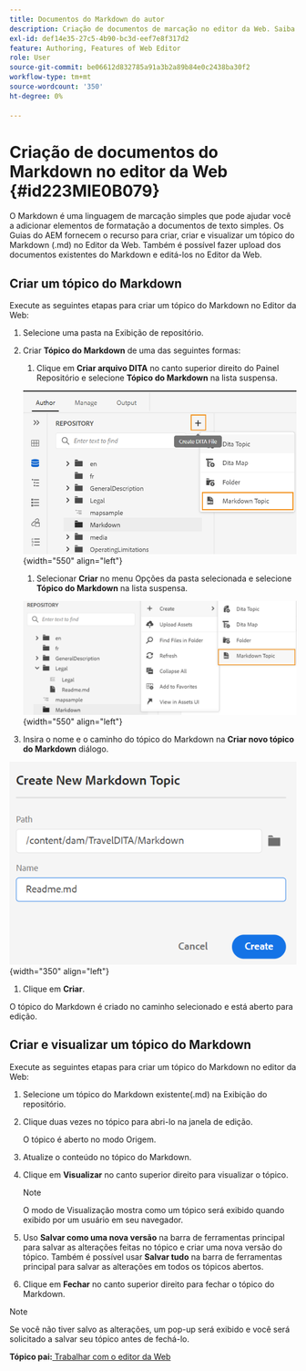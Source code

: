 ```yaml
---
title: Documentos do Markdown do autor
description: Criação de documentos de marcação no editor da Web. Saiba como criar, criar e visualizar um tópico do Markdown nos Guias do AEM.
exl-id: def14e35-27c5-4b90-bc3d-eef7e8f317d2
feature: Authoring, Features of Web Editor
role: User
source-git-commit: be06612d832785a91a3b2a89b84e0c2438ba30f2
workflow-type: tm+mt
source-wordcount: '350'
ht-degree: 0%

---
```


# Criação de documentos do Markdown no editor da Web {#id223MIE0B079}

O Markdown é uma linguagem de marcação simples que pode ajudar você a adicionar elementos de formatação a documentos de texto simples. Os Guias do AEM fornecem o recurso para criar, criar e visualizar um tópico do Markdown \(.md\) no Editor da Web. Também é possível fazer upload dos documentos existentes do Markdown e editá-los no Editor da Web.

## Criar um tópico do Markdown

Execute as seguintes etapas para criar um tópico do Markdown no Editor da Web:

1. Selecione uma pasta na Exibição de repositório.
1. Criar **Tópico do Markdown** de uma das seguintes formas:
   1. Clique em **Criar arquivo DITA** no canto superior direito do Painel Repositório e selecione **Tópico do Markdown** na lista suspensa.

   ![](images/create-markdown-dita-topic.png){width="550" align="left"}

   1. Selecionar **Criar** no menu Opções da pasta selecionada e selecione **Tópico do Markdown** na lista suspensa.

   ![](images/create-markdown-options-menu.png){width="550" align="left"}

1. Insira o nome e o caminho do tópico do Markdown na **Criar novo tópico do Markdown** diálogo.

![](images/create-markdown-dialog.png){width="350" align="left"}

1. Clique em **Criar**.

O tópico do Markdown é criado no caminho selecionado e está aberto para edição.

## Criar e visualizar um tópico do Markdown

Execute as seguintes etapas para criar um tópico do Markdown no editor da Web:

1. Selecione um tópico do Markdown existente\(.md\) na Exibição do repositório.
1. Clique duas vezes no tópico para abri-lo na janela de edição.

   O tópico é aberto no modo Origem.

1. Atualize o conteúdo no tópico do Markdown.
1. Clique em **Visualizar** no canto superior direito para visualizar o tópico.

   >[!NOTE]
   >
   > O modo de Visualização mostra como um tópico será exibido quando exibido por um usuário em seu navegador.

1. Uso **Salvar como uma nova versão** na barra de ferramentas principal para salvar as alterações feitas no tópico e criar uma nova versão do tópico. Também é possível usar **Salvar tudo** na barra de ferramentas principal para salvar as alterações em todos os tópicos abertos.

1. Clique em **Fechar** no canto superior direito para fechar o tópico do Markdown.

>[!NOTE]
>
> Se você não tiver salvo as alterações, um pop-up será exibido e você será solicitado a salvar seu tópico antes de fechá-lo.

**Tópico pai:**[ Trabalhar com o editor da Web](web-editor.md)
